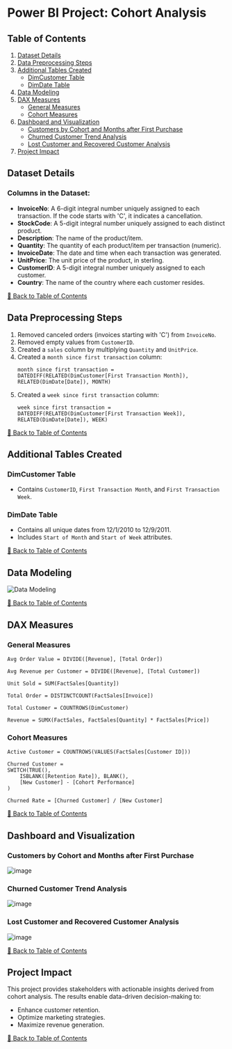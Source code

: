 # Power BI Project: Cohort Analysis

## Table of Contents
1. [Dataset Details](#dataset-details)
2. [Data Preprocessing Steps](#data-preprocessing-steps)
3. [Additional Tables Created](#additional-tables-created)
   - [DimCustomer Table](#dimcustomer-table)
   - [DimDate Table](#dimdate-table)
4. [Data Modeling](#data-modeling)
5. [DAX Measures](#dax-measures)
   - [General Measures](#general-measures)
   - [Cohort Measures](#cohort-measures)
6. [Dashboard and Visualization](#dashboard-and-visualization)
   - [Customers by Cohort and Months after First Purchase](#customers-by-cohort-and-months-after-first-purchase)
   - [Churned Customer Trend Analysis](#churned-customer-trend-analysis)
   - [Lost Customer and Recovered Customer Analysis](#lost-customer-and-recovered-customer-analysis)
7. [Project Impact](#project-impact)

## Dataset Details

### Columns in the Dataset:
- **InvoiceNo**: A 6-digit integral number uniquely assigned to each transaction. If the code starts with 'C', it indicates a cancellation.
- **StockCode**: A 5-digit integral number uniquely assigned to each distinct product.
- **Description**: The name of the product/item.
- **Quantity**: The quantity of each product/item per transaction (numeric).
- **InvoiceDate**: The date and time when each transaction was generated.
- **UnitPrice**: The unit price of the product, in sterling.
- **CustomerID**: A 5-digit integral number uniquely assigned to each customer.
- **Country**: The name of the country where each customer resides.

[🔼 Back to Table of Contents](#table-of-contents)

## Data Preprocessing Steps
1. Removed canceled orders (invoices starting with 'C') from `InvoiceNo`.
2. Removed empty values from `CustomerID`.
3. Created a `sales` column by multiplying `Quantity` and `UnitPrice`.
4. Created a `month since first transaction` column:
   ```DAX
   month since first transaction = 
   DATEDIFF(RELATED(DimCustomer[First Transaction Month]),
   RELATED(DimDate[Date]), MONTH)
   ```
5. Created a `week since first transaction` column:
   ```DAX
   week since first transaction = 
   DATEDIFF(RELATED(DimCustomer[First Transaction Week]),
   RELATED(DimDate[Date]), WEEK)
   ```

[🔼 Back to Table of Contents](#table-of-contents)

## Additional Tables Created

### DimCustomer Table
- Contains `CustomerID`, `First Transaction Month`, and `First Transaction Week`.

### DimDate Table
- Contains all unique dates from 12/1/2010 to 12/9/2011.
- Includes `Start of Month` and `Start of Week` attributes.

[🔼 Back to Table of Contents](#table-of-contents)

## Data Modeling
![Data Modeling](https://github.com/Tanim-code/power-Bi-project/assets/86589317/ed9e61bb-1c8d-4954-b298-0c561b009733)

[🔼 Back to Table of Contents](#table-of-contents)

## DAX Measures

### General Measures
```DAX
Avg Order Value = DIVIDE([Revenue], [Total Order])
```
```DAX
Avg Revenue per Customer = DIVIDE([Revenue], [Total Customer])
```
```DAX
Unit Sold = SUM(FactSales[Quantity])
```
```DAX
Total Order = DISTINCTCOUNT(FactSales[Invoice])
```
```DAX
Total Customer = COUNTROWS(DimCustomer)
```
```DAX
Revenue = SUMX(FactSales, FactSales[Quantity] * FactSales[Price])
```

### Cohort Measures
```DAX
Active Customer = COUNTROWS(VALUES(FactSales[Customer ID]))
```
```DAX
Churned Customer = 
SWITCH(TRUE(),
    ISBLANK([Retention Rate]), BLANK(),
    [New Customer] - [Cohort Performance]
)
```
```DAX
Churned Rate = [Churned Customer] / [New Customer]
```

[🔼 Back to Table of Contents](#table-of-contents)

## Dashboard and Visualization

### Customers by Cohort and Months after First Purchase
![image](https://github.com/user-attachments/assets/fae91010-329b-4a17-9425-1f2df00ddbbf)

### Churned Customer Trend Analysis
![image](https://github.com/user-attachments/assets/46199aa7-25bf-4b3f-bd2f-d928e779e9c4)

### Lost Customer and Recovered Customer Analysis
![image](https://github.com/user-attachments/assets/c865aaa1-d53d-4199-8a35-5a4b55cb7d26)

[🔼 Back to Table of Contents](#table-of-contents)

## Project Impact
This project provides stakeholders with actionable insights derived from cohort analysis. The results enable data-driven decision-making to:
- Enhance customer retention.
- Optimize marketing strategies.
- Maximize revenue generation.

[🔼 Back to Table of Contents](#table-of-contents)

